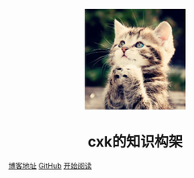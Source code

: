 <p align="center">
<img src="back_img/backg.jpg" width="200" height="200"/>
</p>
<h1 align="center">cxk的知识构架</h1>

[博客地址](https://xkunchen.github.io/)
[GitHub](https://github.com/xkunchen)
[开始阅读](#cxk的知识构架)




